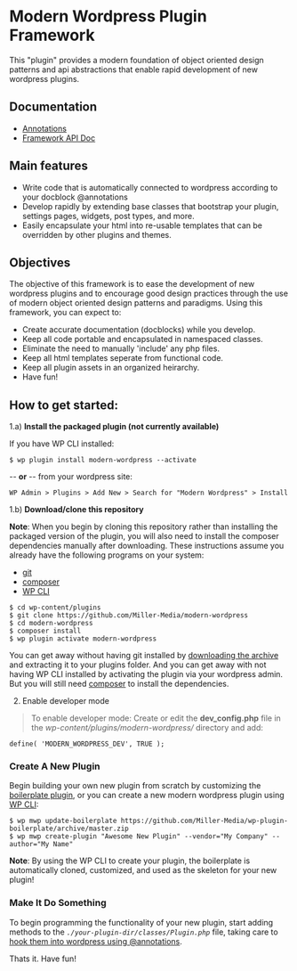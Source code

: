 Modern Wordpress Plugin Framework
==================================

This "plugin" provides a modern foundation of object oriented design patterns and api abstractions that enable rapid development of new wordpress plugins.

## Documentation

- [Annotations](https://github.com/Miller-Media/modern-wordpress/wiki/@Annotations)
- [Framework API Doc](https://github.com/Miller-Media/modern-wordpress/wiki)

## Main features

* Write code that is automatically connected to wordpress according to your docblock @annotations
* Develop rapidly by extending base classes that bootstrap your plugin, settings pages, widgets, post types, and more.
* Easily encapsulate your html into re-usable templates that can be overridden by other plugins and themes.

## Objectives

The objective of this framework is to ease the development of new wordpress plugins and to encourage good design practices through the use of modern object oriented design patterns and paradigms. Using this framework, you can expect to:

* Create accurate documentation (docblocks) while you develop. 
* Keep all code portable and encapsulated in namespaced classes.
* Eliminate the need to manually 'include' any php files.
* Keep all html templates seperate from functional code.
* Keep all plugin assets in an organized heirarchy.
* Have fun!

## How to get started:

1.a) **Install the packaged plugin (not currently available)**

If you have WP CLI installed:
```
$ wp plugin install modern-wordpress --activate
```

-- **or** -- from your wordpress site:

```
WP Admin > Plugins > Add New > Search for "Modern Wordpress" > Install
```

1.b) **Download/clone this repository**

**Note**: When you begin by cloning this repository rather than installing the packaged version of the plugin, you will also need to install the composer dependencies manually after downloading. These instructions assume you already have the following programs on your system:
* [git](https://git-scm.com/book/en/v2/Getting-Started-Installing-Git)
* [composer](https://getcomposer.org/doc/00-intro.md)
* [WP CLI](https://wp-cli.org/docs/installing/)

```
$ cd wp-content/plugins
$ git clone https://github.com/Miller-Media/modern-wordpress
$ cd modern-wordpress
$ composer install
$ wp plugin activate modern-wordpress
```
You can get away without having git installed by [downloading the archive](https://github.com/Miller-Media/modern-wordpress/archive/master.zip) and extracting it to your plugins folder. And you can get away with not having WP CLI installed by activating the plugin via your wordpress admin. But you will still need [composer](https://getcomposer.org/doc/00-intro.md) to install the dependencies.

2) Enable developer mode 

> To enable developer mode: Create or edit the **dev_config.php** file in the *wp-content/plugins/modern-wordpress/* directory and add:
```
define( 'MODERN_WORDPRESS_DEV', TRUE );
```

### Create A New Plugin
Begin building your own new plugin from scratch by customizing the [boilerplate plugin](https://github.com/Miller-Media/wp-plugin-boilerplate), or you can create a new modern wordpress plugin using [WP CLI](https://wp-cli.org/):
```
$ wp mwp update-boilerplate https://github.com/Miller-Media/wp-plugin-boilerplate/archive/master.zip
$ wp mwp create-plugin "Awesome New Plugin" --vendor="My Company" --author="My Name"
```
**Note**: By using the WP CLI to create your plugin, the boilerplate is automatically cloned, customized, and used as the skeleton for your new plugin!

### Make It Do Something
To begin programming the functionality of your new plugin, start adding methods to the *`./your-plugin-dir/classes/Plugin.php`* file, taking care to [hook them into wordpress using @annotations](https://github.com/Miller-Media/modern-wordpress/wiki/@Annotations).

Thats it. Have fun!

